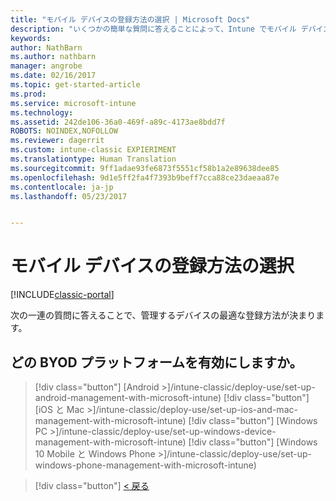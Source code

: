 ```yaml
---
title: "モバイル デバイスの登録方法の選択 | Microsoft Docs"
description: "いくつかの簡単な質問に答えることによって、Intune でモバイル デバイスを登録する方法を決定する"
keywords: 
author: NathBarn
ms.author: nathbarn
manager: angrobe
ms.date: 02/16/2017
ms.topic: get-started-article
ms.prod: 
ms.service: microsoft-intune
ms.technology: 
ms.assetid: 242de106-36a0-469f-a89c-4173ae8bdd7f
ROBOTS: NOINDEX,NOFOLLOW
ms.reviewer: dagerrit
ms.custom: intune-classic EXPIERIMENT
ms.translationtype: Human Translation
ms.sourcegitcommit: 9ff1adae93fe6873f5551cf58b1a2e89638dee85
ms.openlocfilehash: 9d1e5ff2fa4f7393b9beff7cca88ce23daeaa87e
ms.contentlocale: ja-jp
ms.lasthandoff: 05/23/2017


---
```

# <a name="choose-how-to-enroll-mobile-devices"></a>モバイル デバイスの登録方法の選択

[!INCLUDE[classic-portal](../includes/classic-portal.md)]

次の一連の質問に答えることで、管理するデバイスの最適な登録方法が決まります。

## <a name="which-byod-platform-do-you-want-to-enable"></a>**どの BYOD プラットフォームを有効にしますか。**

> [!div class="button"]
[Android >]/intune-classic/deploy-use/set-up-android-management-with-microsoft-intune) [!div class="button"]
> [iOS と Mac >]/intune-classic/deploy-use/set-up-ios-and-mac-management-with-microsoft-intune) [!div class="button"]
[Windows PC >]/intune-classic/deploy-use/set-up-windows-device-management-with-microsoft-intune) [!div class="button"]
> [Windows 10 Mobile と Windows Phone >]/intune-classic/deploy-use/set-up-windows-phone-management-with-microsoft-intune)


> [!div class="button"]
[< 戻る](choose-how-to-enroll-devices1.md)

